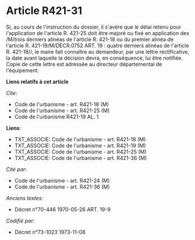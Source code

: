 # Article R421-31

Si, au cours de l'instruction du dossier, il s'avère que le délai retenu pour l'application de l'article R. 421-25 doit être
majoré ou fixé en application des /M/trois derniers alinéas de l'article R. 421-18 ou du premier alinéa de l'article R.
421-19/M/DECR.0752 ART. 19 : quatre derniers alinéas de l'article R. 421-18//, le maire fait connaître au demandeur, par une
lettre rectificative, la date avant laquelle la décision devra, en conséquence, lui être notifiée. Copie de cette lettre est
adressée au directeur départemental de l'équipement.

**Liens relatifs à cet article**

_Cite_:

  - Code de l'urbanisme - art. R421-18 (M)
  - Code de l'urbanisme - art. R421-25 (M)
  - Code de l'urbanisme R421-19 AL. 1

**Liens**:

  - TXT_ASSOCIE: Code de l'urbanisme - art. R421-18 (M)
  - TXT_ASSOCIE: Code de l'urbanisme - art. R421-19 (M)
  - TXT_ASSOCIE: Code de l'urbanisme - art. R421-25 (M)
  - TXT_ASSOCIE: Code de l'urbanisme - art. R421-36 (M)

_Cité par_:

  - Code de l'urbanisme - art. R421-24 (M)
  - Code de l'urbanisme - art. R421-36 (M)

_Anciens textes_:

  - Décret n°70-446 1970-05-26 ART. 19-9

_Codifié par_:

  - Décret n°73-1023 1973-11-08
